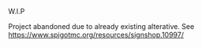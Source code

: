 W.I.P

Project abandoned due to already existing alterative. See https://www.spigotmc.org/resources/signshop.10997/
